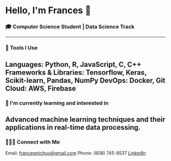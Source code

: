 # Hello, I'm Frances 👋

### 🎓 Computer Science Student | Data Science Track
---
### 🔭 Tools I Use
Languages: Python, R, JavaScript, C, C++
Frameworks & Libraries: Tensorflow, Keras, Scikit-learn, Pandas, NumPy
DevOps: Docker, Git
Cloud: AWS, Firebase
---
### 🌱 I'm currently learning and interested in
Advanced machine learning techniques and their applications in real-time data processing.
---
### 👩🏻‍💻 Connect with Me
Email: francesmichuy@gmail.com
Phone: (808) 745-8537
[LinkedIn](https://www.linkedin.com/in/frances-michelle-uy/)

<!--
**frances-uy/frances-uy** is a ✨ _special_ ✨ repository because its `README.md` (this file) appears on your GitHub profile.

Here are some ideas to get you started:

- 🔭 I’m currently working on ...
- 🌱 I’m currently learning ...
- 👯 I’m looking to collaborate on ...
- 🤔 I’m looking for help with ...
- 💬 Ask me about ...
- 📫 How to reach me: ...
- 😄 Pronouns: ...
- ⚡ Fun fact: ...
-->
